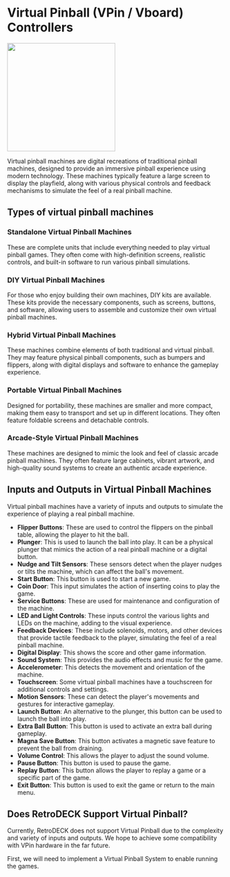 # Virtual Pinball (VPin / Vboard) Controllers

<img src="../../../wiki_images/controllers/vpinball.png" width="250">

Virtual pinball machines are digital recreations of traditional pinball machines, designed to provide an immersive pinball experience using modern technology. These machines typically feature a large screen to display the playfield, along with various physical controls and feedback mechanisms to simulate the feel of a real pinball machine.

## Types of virtual pinball machines

### Standalone Virtual Pinball Machines

These are complete units that include everything needed to play virtual pinball games. They often come with high-definition screens, realistic controls, and built-in software to run various pinball simulations.

### DIY Virtual Pinball Machines

For those who enjoy building their own machines, DIY kits are available. These kits provide the necessary components, such as screens, buttons, and software, allowing users to assemble and customize their own virtual pinball machines.

### Hybrid Virtual Pinball Machines

These machines combine elements of both traditional and virtual pinball. They may feature physical pinball components, such as bumpers and flippers, along with digital displays and software to enhance the gameplay experience.

### Portable Virtual Pinball Machines

Designed for portability, these machines are smaller and more compact, making them easy to transport and set up in different locations. They often feature foldable screens and detachable controls.

### Arcade-Style Virtual Pinball Machines 

These machines are designed to mimic the look and feel of classic arcade pinball machines. They often feature large cabinets, vibrant artwork, and high-quality sound systems to create an authentic arcade experience.

## Inputs and Outputs in Virtual Pinball Machines

Virtual pinball machines have a variety of inputs and outputs to simulate the experience of playing a real pinball machine. 

- **Flipper Buttons**: These are used to control the flippers on the pinball table, allowing the player to hit the ball.
- **Plunger**: This is used to launch the ball into play. It can be a physical plunger that mimics the action of a real pinball machine or a digital button.
- **Nudge and Tilt Sensors**: These sensors detect when the player nudges or tilts the machine, which can affect the ball's movement.
- **Start Button**: This button is used to start a new game.
- **Coin Door**: This input simulates the action of inserting coins to play the game.
- **Service Buttons**: These are used for maintenance and configuration of the machine.
- **LED and Light Controls**: These inputs control the various lights and LEDs on the machine, adding to the visual experience.
- **Feedback Devices**: These include solenoids, motors, and other devices that provide tactile feedback to the player, simulating the feel of a real pinball machine.
- **Digital Display**: This shows the score and other game information.
- **Sound System**: This provides the audio effects and music for the game.
- **Accelerometer**: This detects the movement and orientation of the machine.
- **Touchscreen**: Some virtual pinball machines have a touchscreen for additional controls and settings.
- **Motion Sensors**: These can detect the player's movements and gestures for interactive gameplay.
- **Launch Button**: An alternative to the plunger, this button can be used to launch the ball into play.
- **Extra Ball Button**: This button is used to activate an extra ball during gameplay.
- **Magna Save Button**: This button activates a magnetic save feature to prevent the ball from draining.
- **Volume Control**: This allows the player to adjust the sound volume.
- **Pause Button**: This button is used to pause the game.
- **Replay Button**: This button allows the player to replay a game or a specific part of the game.
- **Exit Button**: This button is used to exit the game or return to the main menu.

## Does RetroDECK Support Virtual Pinball?

Currently, RetroDECK does not support Virtual Pinball due to the complexity and variety of inputs and outputs. We hope to achieve some compatibility with VPin hardware in the far future.

First, we will need to implement a Virtual Pinball System to enable running the games.
